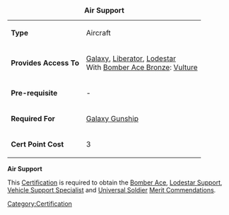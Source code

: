 <table>
<caption><strong>Air Support</strong></caption>
<tbody>
<tr class="odd">
<td><p><strong>Type</strong></p></td>
<td><p>Aircraft</p></td>
</tr>
<tr class="even">
<td><p><strong>Provides Access To</strong></p></td>
<td><p><a href="Galaxy.md" title="wikilink">Galaxy</a>, <a href="Liberator.md" title="wikilink">Liberator</a>, <a href="Lodestar.md" title="wikilink">Lodestar</a><br />
With <a href="Bomber_Ace.md" title="wikilink">Bomber Ace Bronze</a>: <a href="Vulture.md" title="wikilink">Vulture</a></p></td>
</tr>
<tr class="odd">
<td><p><strong>Pre-requisite</strong></p></td>
<td><p>-</p></td>
</tr>
<tr class="even">
<td><p><strong>Required For</strong></p></td>
<td><p><a href="Galaxy_Gunship_(Certification)" title="wikilink">Galaxy Gunship</a></p></td>
</tr>
<tr class="odd">
<td><p><strong>Cert Point Cost</strong></p></td>
<td><p>3</p></td>
</tr>
</tbody>
</table>

**Air Support**

This [Certification](Certification.md) is required to obtain the
[Bomber Ace](</Bomber_Ace_(Merit)>), [Lodestar
Support](../merits/Lodestar_Support.md), [Vehicle Support
Specialist](../merits/Vehicle_Support_Specialist.md) and [Universal
Soldier](../merits/Universal_Soldier.md) [Merit
Commendations](../merits/Merit_Commendations.md).

[Category:Certification](../Category:Certification.md)
